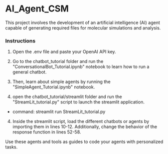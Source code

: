 # AI_Agent_CSM
This project involves the development of an artificial intelligence (AI) agent capable of generating required files for molecular simulations and analysis. 

### Instructions

1. Open the .env file and paste your OpenAI API key.

2. Go to the chatbot_tutorial folder and run the "ConversationalBot_Tutorial.ipynb" notebook to learn how to run a general chatbot.

3. Then, learn about simple agents by running the "SimpleAgent_Tutorial.ipynb" notebook.

4. open the chatbot_tutorial/streamlit folder and run the "StreamLit_tutorial.py" script to launch the streamlit application.
  - command: streamlit run StreamLit_tutorial.py

4. Inside the streamlit script, load the different chatbots or agents by importing them in lines 10-12. Additionally, change the behavior of the response function in lines 52-58.

Use these agents and tools as guides to code your agents with personalized tasks.  
